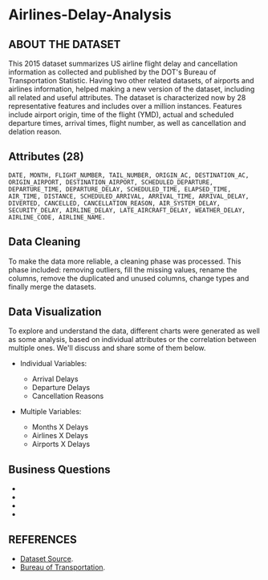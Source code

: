 # Airlines-Delay-Analysis

## ABOUT THE DATASET
This 2015 dataset summarizes US airline flight delay and cancellation information as collected and published by the DOT's Bureau of Transportation Statistic. 
Having two other related datasets, of airports and airlines information, helped making a new version of the dataset, including all related and useful attributes. The dataset is characterized now by 28 representative features and includes over a million instances. Features include airport origin, time of the flight (YMD), actual and scheduled departure times, arrival times, flight number, as well as cancellation and delation reason.

## Attributes (28)
```
DATE, MONTH, FLIGHT_NUMBER, TAIL_NUMBER, ORIGIN_AC, DESTINATION_AC, ORIGIN_AIRPORT, DESTINATION_AIRPORT, SCHEDULED_DEPARTURE, DEPARTURE_TIME, DEPARTURE_DELAY, SCHEDULED_TIME, ELAPSED_TIME, AIR_TIME, DISTANCE, SCHEDULED_ARRIVAL, ARRIVAL_TIME, ARRIVAL_DELAY, DIVERTED, CANCELLED, CANCELLATION_REASON, AIR_SYSTEM_DELAY, SECURITY_DELAY, AIRLINE_DELAY, LATE_AIRCRAFT_DELAY, WEATHER_DELAY, AIRLINE_CODE, AIRLINE_NAME.
```
## Data Cleaning
To make the data more reliable, a cleaning phase was processed. This phase included: removing outliers, fill the missing values, rename the columns, remove the duplicated and unused columns, change types and finally merge the datasets.

## Data Visualization
To explore and understand the data, different charts were generated as well as some analysis, based on individual attributes or the correlation between multiple ones. We'll discuss and share some of them below.

* Individual Variables:
    * Arrival Delays
    * Departure Delays
    * Cancellation Reasons

* Multiple Variables:
    * Months X Delays
    * Airlines X Delays
    * Airports X Delays

## Business Questions
* 
* 
* 
* 

## REFERENCES
* [Dataset Source](https://www.kaggle.com/usdot/flight-delays#airlines.csv).
* [Bureau of Transportation](https://www.bts.gov/topics/airlines-and-airports-0).